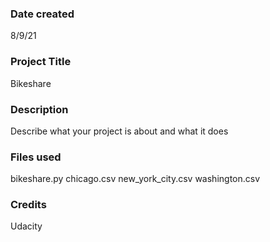 ### Date created
8/9/21

### Project Title
Bikeshare

### Description
Describe what your project is about and what it does

### Files used
bikeshare.py
chicago.csv
new_york_city.csv
washington.csv

### Credits
Udacity

